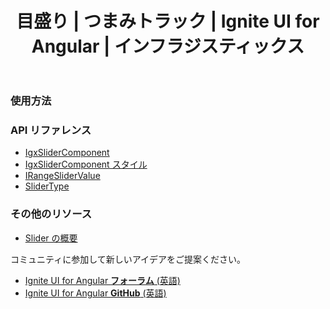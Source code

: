 ﻿---
title: 目盛り | つまみトラック |  Ignite UI for Angular | インフラジスティックス
_description: Ignite UI for Angular Slider 目盛りを設定する方法を紹介し、便利なつまみトラックで Angular スライダー ステップを使用してデータ可視化を向上します。
_keywords: 目盛り, igniteui for angular, インフラジスティックス
_language: ja
---

### 使用方法


### API リファレンス
<div class="divider--half"></div>

* [IgxSliderComponent]({environment:angularApiUrl}/classes/igxslidercomponent.html)
* [IgxSliderComponent スタイル]({environment:sassApiUrl}/themes#function-slider-theme)
* [IRangeSliderValue]({environment:angularApiUrl}/interfaces/irangeslidervalue.html)
* [SliderType]({environment:angularApiUrl}/enums/slidertype.html)


### その他のリソース

* [Slider の概要](slider.md)

<div class="divider--half"></div>

コミュニティに参加して新しいアイデアをご提案ください。

* [Ignite UI for Angular **フォーラム** (英語)](https://www.infragistics.com/community/forums/f/ignite-ui-for-angular)
* [Ignite UI for Angular **GitHub** (英語)](https://github.com/IgniteUI/igniteui-angular)
